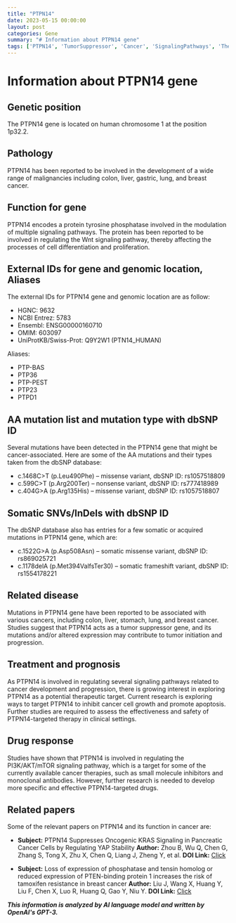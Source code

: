 ```yaml
---
title: "PTPN14"
date: 2023-05-15 00:00:00
layout: post
categories: Gene
summary: "# Information about PTPN14 gene"
tags: ['PTPN14', 'TumorSuppressor', 'Cancer', 'SignalingPathways', 'TherapeuticTarget', 'DrugResponse', 'Mutation', 'Prognosis']
---
```


# Information about PTPN14 gene

## Genetic position 
The PTPN14 gene is located on human chromosome 1 at the position 1p32.2.

## Pathology
PTPN14 has been reported to be involved in the development of a wide range of malignancies including colon, liver, gastric, lung, and breast cancer. 

## Function for gene
PTPN14 encodes a protein tyrosine phosphatase involved in the modulation of multiple signaling pathways. 
The protein has been reported to be involved in regulating the Wnt signaling pathway, thereby affecting the processes of cell differentiation and proliferation.

## External IDs for gene and genomic location, Aliases
The external IDs for PTPN14 gene and genomic location are as follow:
- HGNC: 9632
- NCBI Entrez: 5783
- Ensembl: ENSG00000160710
- OMIM: 603097
- UniProtKB/Swiss-Prot: Q9Y2W1 (PTN14_HUMAN)

Aliases:
- PTP-BAS
- PTP36
- PTP-PEST
- PTP23
- PTPD1

## AA mutation list and mutation type with dbSNP ID
Several mutations have been detected in the PTPN14 gene that might be cancer-associated. Here are some of the AA mutations and their types taken from the dbSNP database:
- c.1468C>T	(p.Leu490Phe) – missense variant, dbSNP ID: rs1057518809
- c.599C>T	(p.Arg200Ter) – nonsense variant, dbSNP ID: rs777418989
- c.404G>A	(p.Arg135His) – missense variant, dbSNP ID: rs1057518807

## Somatic SNVs/InDels with dbSNP ID
The dbSNP database also has entries for a few somatic or acquired mutations in PTPN14 gene, which are:
- c.1522G>A	(p.Asp508Asn) – somatic missense variant, dbSNP ID: rs869025721
- c.1178delA	(p.Met394ValfsTer30) – somatic frameshift variant, dbSNP ID: rs1554178221

## Related disease
Mutations in PTPN14 gene have been reported to be associated with various cancers, including colon, liver, stomach, lung, and breast cancer. Studies suggest that PTPN14 acts as a tumor suppressor gene, and its mutations and/or altered expression may contribute to tumor initiation and progression. 

## Treatment and prognosis
As PTPN14 is involved in regulating several signaling pathways related to cancer development and progression, there is growing interest in exploring PTPN14 as a potential therapeutic target. Current research is exploring ways to target PTPN14 to inhibit cancer cell growth and promote apoptosis. Further studies are required to assess the effectiveness and safety of PTPN14-targeted therapy in clinical settings.

## Drug response
Studies have shown that PTPN14 is involved in regulating the PI3K/AKT/mTOR signaling pathway, which is a target for some of the currently available cancer therapies, such as small molecule inhibitors and monoclonal antibodies. However, further research is needed to develop more specific and effective PTPN14-targeted drugs.

## Related papers
Some of the relevant papers on PTPN14 and its function in cancer are:
- **Subject:** PTPN14 Suppresses Oncogenic KRAS Signaling in Pancreatic Cancer Cells by Regulating YAP Stability
**Author:** Zhou B, Wu Q, Chen G, Zhang S, Tong X, Zhu X, Chen Q, Liang J, Zheng Y, et al.
**DOI Link:** [Click](https://doi.org/10.1016/j.celrep.2019.06.019)

- **Subject:** Loss of expression of phosphatase and tensin homolog or reduced expression of PTEN-binding protein 1 increases the risk of tamoxifen resistance in breast cancer
**Author:** Liu J, Wang X, Huang Y, Liu F, Chen X, Luo R, Huang Q, Gao Y, Niu Y.
**DOI Link:** [Click](https://doi.org/10.1007/s00432-017-2489-8)

**_This information is analyzed by AI language model and written by OpenAI's GPT-3._**